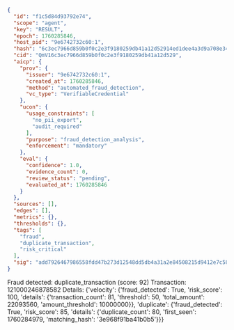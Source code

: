 ```json
{
  "id": "f1c5d84d93792e74",
  "scope": "agent",
  "key": "RESULT",
  "epoch": 1760285846,
  "host_pid": "9e6742732c60:1",
  "hash": "6c3ec7966d859b0f0c2e3f9180259db41a12d52914ed1dee4a3d9a708e3409a2",
  "cid": "QmV16c3ec7966d859b0f0c2e3f9180259db41a12d529",
  "aicp": {
    "prov": {
      "issuer": "9e6742732c60:1",
      "created_at": 1760285846,
      "method": "automated_fraud_detection",
      "vc_type": "VerifiableCredential"
    },
    "ucon": {
      "usage_constraints": [
        "no_pii_export",
        "audit_required"
      ],
      "purpose": "fraud_detection_analysis",
      "enforcement": "mandatory"
    },
    "eval": {
      "confidence": 1.0,
      "evidence_count": 0,
      "review_status": "pending",
      "evaluated_at": 1760285846
    }
  },
  "sources": [],
  "edges": [],
  "metrics": {},
  "thresholds": {},
  "tags": [
    "fraud",
    "duplicate_transaction",
    "risk_critical"
  ],
  "sig": "add7926467986558fdd47b273d12548dd5db4a31a2e84508215d9412e7c5825b"
}
```

Fraud detected: duplicate_transaction (score: 92)
Transaction: 121000246878582
Details: {'velocity': {'fraud_detected': True, 'risk_score': 100, 'details': {'transaction_count': 81, 'threshold': 50, 'total_amount': 22093560, 'amount_threshold': 10000000}}, 'duplicate': {'fraud_detected': True, 'risk_score': 85, 'details': {'duplicate_count': 80, 'first_seen': 1760284979, 'matching_hash': '3e968f91ba41b0b5'}}}